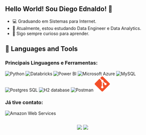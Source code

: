 ## Hello World! Sou Diego Ednaldo! 👋
 
- 💻 Graduando em Sistemas para Internet.
- 🌱 Atualmente, estou estudando Data Engineer e Data Analytics. 
- 👀 Sigo sempre curioso para aprender.

## 🚀 Languages and Tools
### Principais Linguagens e Ferramentas:
</summary>
<p align="left">
 <img  height="50" width="50" src="https://cdn.jsdelivr.net/gh/devicons/devicon/icons/python/python-original.svg" title="Python" alt="Python"/>
 <img height="50" src="https://upload.wikimedia.org/wikipedia/commons/6/63/Databricks_Logo.png" title="Databricks" alt="Databricks">
 <img height="50" src="https://upload.wikimedia.org/wikipedia/commons/c/cf/New_Power_BI_Logo.svg" title="Power BI" alt="Power BI">
 <img height="50" src="https://upload.wikimedia.org/wikipedia/commons/f/fa/Microsoft_Azure.svg" title="Microsoft Azure" alt="Microsoft Azure">
 <img width="50" height="50" src="https://www.vectorlogo.zone/logos/mysql/mysql-icon.svg" title="MySQL" alt="MySQL"/></code>
 <img width="50" height="50" src="https://www.vectorlogo.zone/logos/postgresql/postgresql-icon.svg" title="Postgres SQL" alt="Postgres SQL"/></code>
 <img height="50" src="http://h2database.com/html/images/h2-logo-2.png" title="H2 database" alt="H2 database">
 <img width="50" height="50" src="https://www.vectorlogo.zone/logos/getpostman/getpostman-icon.svg" title="Postman" alt="Postman" /></code>
 <img height="50" src="https://raw.githubusercontent.com/devicons/devicon/master/icons/git/git-original.svg" title="GIT" alt="GIT">

</p>

### Já tive contato:
</summary>
<p align="left">
</code>
 <img height="50" src="https://upload.wikimedia.org/wikipedia/commons/1/1d/AmazonWebservices_Logo.svg" title="Amazon Web Services" alt="Amazon Web Services">
<p>

  ##
 
  <div align="center"> 
  <a href = "mailto:santanaednaldo000@gmail.com"><img src="https://img.shields.io/badge/-Gmail-%23333?style=for-the-badge&logo=gmail&logoColor=white" target="_blank"></a>
  <a href="https://www.linkedin.com/in/diegoednaldo/" target="_blank"><img src="https://img.shields.io/badge/-LinkedIn-%230077B5?style=for-the-badge&logo=linkedin&logoColor=white" target="_blank"></a> 

 </div>
